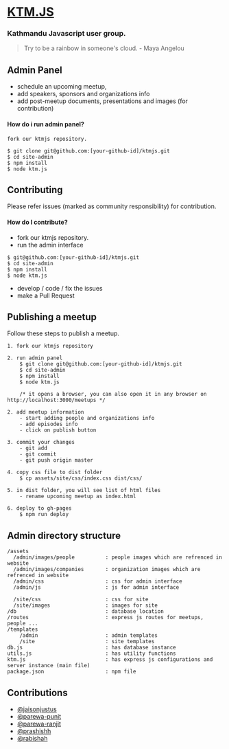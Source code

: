 # [KTM.JS](http://developers-nepal.github.io/ktmjs)

### Kathmandu Javascript user group.

> Try to be a rainbow in someone's cloud. - Maya Angelou

## Admin Panel

- schedule an upcoming meetup,
- add speakers, sponsors and organizations info
- add post-meetup documents, presentations and images (for contribution)

#### How do i run admin panel?

```
fork our ktmjs repository.

$ git clone git@github.com:[your-github-id]/ktmjs.git
$ cd site-admin
$ npm install
$ node ktm.js
```

## Contributing

Please refer issues (marked as community responsibility) for contribution.

#### How do I contribute?

- fork our ktmjs repository.
- run the admin interface

```
$ git@github.com:[your-github-id]/ktmjs.git
$ cd site-admin
$ npm install
$ node ktm.js
```

- develop / code / fix the issues
- make a Pull Request

## Publishing a meetup

Follow these steps to publish a meetup.

```
1. fork our ktmjs repository

2. run admin panel
	$ git clone git@github.com:[your-github-id]/ktmjs.git
	$ cd site-admin
	$ npm install
	$ node ktm.js

	/* it opens a browser, you can also open it in any browser on http://localhost:3000/meetups */

2. add meetup information
	- start adding people and organizations info
	- add episodes info
	- click on publish button

3. commit your changes
	- git add
	- git commit
	- git push origin master

4. copy css file to dist folder
	$ cp assets/site/css/index.css dist/css/

5. in dist folder, you will see list of html files
	- rename upcoming meetup as index.html

6. deploy to gh-pages
	$ npm run deploy
```

## Admin directory structure

```
/assets
  /admin/images/people 			: people images which are refrenced in website
  /admin/images/companies 		: organization images which are refrenced in website
  /admin/css					: css for admin interface
  /admin/js						: js for admin interface

  /site/css						: css for site
  /site/images					: images for site
/db 							: database location
/routes 						: express js routes for meetups, people ...
/templates
	/admin 						: admin templates
	/site 						: site templates
db.js 							: has database instance
utils.js 						: has utility functions
ktm.js 							: has express js configurations and server instance (main file)
package.json 					: npm file
```

## Contributions

- [@jaisonjustus](https://github.com/jaisonjustus)
- [@parewa-punit](https://github.com/parewa-punit)
- [@parewa-ranjit](https://github.com/parewa-ranjit)
- [@prashishh](https://github.com/prashishh)
- [@rabishah](https://github.com/rabishah)
